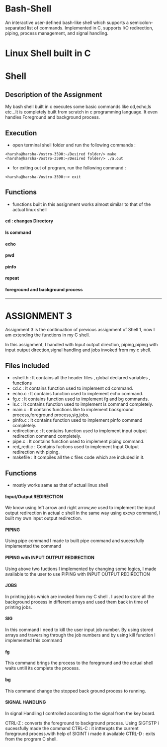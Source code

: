 # Bash-Shell
An interactive user-defined bash-like shell which supports a semicolon-separated list of commands. Implemented in C, supports I/O redirection, piping, process management, and signal handling. 


# Linux Shell built in C

# Shell

## Description of the Assignment

My bash shell built in c executes some basic commands like cd,echo,ls etc...It is completely built from scratch in c programming language. It even handles Foreground and background process.

## Execution 
- open terminal shell folder and run the following commands :

```
<harsha@harsha-Vostro-3590:~/Desired folder/> make
<harsha@harsha-Vostro-3590:~/Desired folder/> ./a.out

```
- for exiting out of program, run the following command :

```
<harsha@harsha-Vostro-3590:~> exit

```
## Functions
- functions built in this assignment works almost similar to that of the actual linux shell

#### cd : changes Directory
#### ls command
#### echo
#### pwd
#### pinfo
#### repeat
#### foreground and background process
--------------------------------------------------------------
# ASSIGNMENT 3

Assignment 3 is the  continuation of previous assignment of Shell 1, now I am extending the functions in my C shell.

In this assignment, I handled with Input output direction, piping,piping with input output direction,signal handling and jobs invoked from my c shell.

## Files included

- cshell.h      : It contains all the header files , global declared variables , functions
- cd.c          : It contains function used to implement cd command.
- echo.c        : It contains function used to implement echo command.
- fg.c          : It contains function used to implement fg and bg commands.
- ls.c          : It contains function used to implement ls command completely.
- main.c        : It contains functions like to implement background process,foreground process,sig,jobs.
- pinfo.c       : It contains function used to implement pinfo command completely.
- redirection.c : It contains function used to implement input output redirection command completely.
- pipe.c        : It contains function used to implement piping command.
- red_redi.c    : Contains fuctions used to implement Input Output redirection with piping.
- makefile      : It compiles all the c files code which are included in it.

## Functions
- mostly works same as that of actual linux shell

#### Input/Output REDIRECTION
 We know using left arrow and right arrow,we used to implement the input output redirection in actual c shell in the same way using excvp command, I built my own input output redirection.
 
#### PIPING
Using pipe command I made to built pipe command and sucessfully implemented the command

#### PIPING with INPUT OUTPUT REDIRECTION
Using above two fuctions I implemented by changing some logics, I made available to the user to use PIPING with INPUT OUTPUT REDIRECTION

#### JOBS
In printing jobs which are invoked from my C shell . I used to store all the background process in different arrays and used them back in time of printing jobs.

#### SIG
In this command I need to kill the user input job number. By using stored arrays and traversing through the job numbers  and by using kill function I implemented this command

#### fg
This command brings the process to the foreground and the actual shell waits untill its complete the process.

#### bg
This command change the stopped back ground process to running.

#### SIGNAL HANDLING
In signal Handling I controlled according to the signal from the key board.

CTRL-Z : converts the foreground to background process. Using SIGTSTP i sucessfully made the command
CTRL-C : it intterupts the current foreground process.with help of SIGINT i made it available
CTRL-D : exits from the program C shell.







